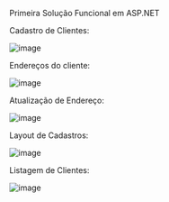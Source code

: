 Primeira Solução Funcional em ASP.NET

Cadastro de Clientes:

![image](https://github.com/ulissesgimenes/SolutionOne/assets/12112777/d7803d58-f2a1-4432-b3fb-6185b50d6dea)

Endereços do cliente:

![image](https://github.com/ulissesgimenes/SolutionOne/assets/12112777/ae01451d-6855-45b2-b6d6-49fee7feb37f)

Atualização de Endereço:

![image](https://github.com/ulissesgimenes/SolutionOne/assets/12112777/b3c9ec16-e483-4d89-b0f5-2e58be394262)

Layout de Cadastros:

![image](https://github.com/ulissesgimenes/SolutionOne/assets/12112777/809ee20c-4efb-4399-bfe7-62c8bb1d8254)

Listagem de Clientes:

![image](https://github.com/ulissesgimenes/SolutionOne/assets/12112777/04420fb2-0df4-4627-86c0-77df534ccf0c)
